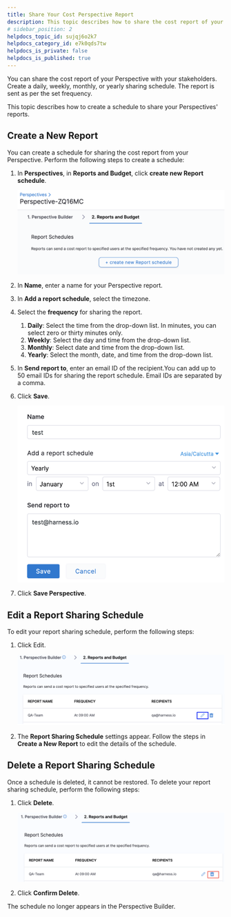 ```yaml
---
title: Share Your Cost Perspective Report
description: This topic describes how to share the cost report of your Perspective with the stakeholders.
# sidebar_position: 2
helpdocs_topic_id: sujqj6o2k7
helpdocs_category_id: e7k0qds7tw
helpdocs_is_private: false
helpdocs_is_published: true
---
```


You can share the cost report of your Perspective with your stakeholders. Create a daily, weekly, monthly, or yearly sharing schedule. The report is sent as per the set frequency.

This topic describes how to create a schedule to share your Perspectives' reports.

## Create a New Report

You can create a schedule for sharing the cost report from your Perspective. Perform the following steps to create a schedule:

1. In **Perspectives**, in **Reports and Budget**, click **create new Report schedule**.
   
     ![](./static/share-cost-perspective-report-00.png)
2. In **Name**, enter a name for your Perspective report.
3. In **Add a report schedule**, select the timezone.
4. Select the **frequency** for sharing the report.
	1. **Daily**: Select the time from the drop-down list.
	In minutes, you can select zero or thirty minutes only.
	2. **Weekly**: Select the day and time from the drop-down list.
	3. **Monthly**: Select date and time from the drop-down list.
	4. **Yearly**: Select the month, date, and time from the drop-down list.
5. In **Send report to**, enter an email ID of the recipient.You can add up to 50 email IDs for sharing the report schedule. Email IDs are separated by a comma.
6. Click **Save**.
   
     ![](./static/share-cost-perspective-report-01.png)
7. Click **Save Perspective**.

## Edit a Report Sharing Schedule

To edit your report sharing schedule, perform the following steps:

1. Click Edit.
   
     ![](./static/share-cost-perspective-report-02.png)
2. The **Report Sharing Schedule** settings appear. Follow the steps in **Create a New Report** to edit the details of the schedule.

## Delete a Report Sharing Schedule

Once a schedule is deleted, it cannot be restored. To delete your report sharing schedule, perform the following steps:

1. Click **Delete**.
   
     ![](./static/share-cost-perspective-report-03.png)

2. Click **Confirm Delete**.

The schedule no longer appears in the Perspective Builder.

